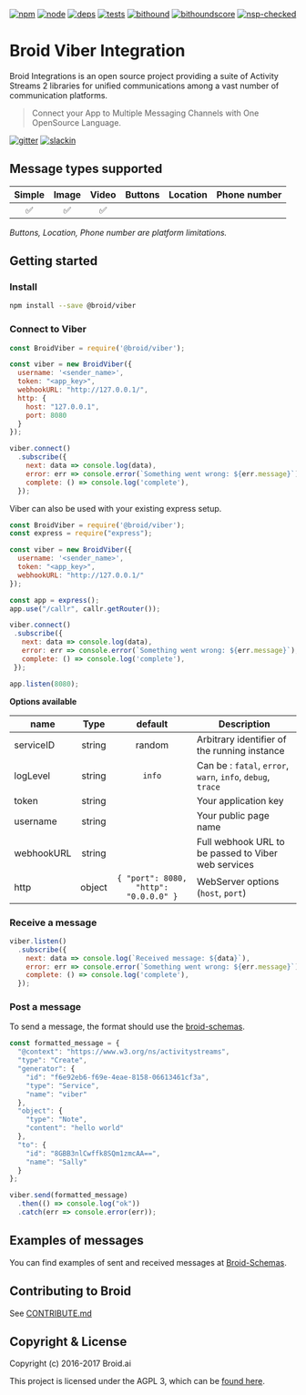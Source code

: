 [npm]: https://img.shields.io/badge/npm-broid-green.svg?style=flat
[npm-url]: https://www.npmjs.com/org/broid

[node]: https://img.shields.io/node/v/@broid/viber.svg
[node-url]: https://nodejs.org

[deps]: https://img.shields.io/badge/dependencies-checked-green.svg?style=flat
[deps-url]: #integrations

[tests]: https://img.shields.io/travis/broidHQ/integrations/master.svg
[tests-url]: https://travis-ci.org/broidHQ/integrations

[bithound]: https://img.shields.io/bithound/code/github/broidHQ/integrations.svg
[bithound-url]: https://www.bithound.io/github/broidHQ/integrations

[bithoundscore]: https://www.bithound.io/github/broidHQ/integrations/badges/score.svg
[bithoundscore-url]: https://www.bithound.io/github/broidHQ/integrations

[nsp-checked]: https://img.shields.io/badge/nsp-checked-green.svg?style=flat
[nsp-checked-url]: https://nodesecurity.io

[![npm][npm]][npm-url]
[![node][node]][node-url]
[![deps][deps]][deps-url]
[![tests][tests]][tests-url]
[![bithound][bithound]][bithound-url]
[![bithoundscore][bithoundscore]][bithoundscore-url]
[![nsp-checked][nsp-checked]][nsp-checked-url]

# Broid Viber Integration

Broid Integrations is an open source project providing a suite of Activity Streams 2 libraries for unified communications among a vast number of communication platforms.

> Connect your App to Multiple Messaging Channels with  One OpenSource Language.

[![gitter](https://badges.gitter.im/broidHQ/broid.svg)](https://t.broid.ai/c/Blwjlw?utm_source=github&utm_medium=readme&utm_campaign=top&link=gitter)
[![slackin](https://slackin.broid.ai/badge.svg)](https://slackin.broid.ai)

## Message types supported

| Simple | Image | Video | Buttons | Location | Phone number |
|:------:|:-----:|:-----:|:-------:|:--------:|:------------:|
|   ✅    |   ✅   |   ✅   |         |          |              |

_Buttons, Location, Phone number are platform limitations._

## Getting started

### Install

```bash
npm install --save @broid/viber
```

### Connect to Viber

```javascript
const BroidViber = require('@broid/viber');

const viber = new BroidViber({
  username: '<sender_name>',
  token: "<app_key>",
  webhookURL: "http://127.0.0.1/",
  http: {
    host: "127.0.0.1",
    port: 8080
  }
});

viber.connect()
  .subscribe({
    next: data => console.log(data),
    error: err => console.error(`Something went wrong: ${err.message}`),
    complete: () => console.log('complete'),
  });
```

Viber can also be used with your existing express setup.

```javascript
const BroidViber = require('@broid/viber');
const express = require("express");

const viber = new BroidViber({
  username: '<sender_name>',
  token: "<app_key>",
  webhookURL: "http://127.0.0.1/"
});

const app = express();
app.use("/callr", callr.getRouter());

viber.connect()
 .subscribe({
   next: data => console.log(data),
   error: err => console.error(`Something went wrong: ${err.message}`),
   complete: () => console.log('complete'),
 });

app.listen(8080);
```

**Options available**

| name             | Type     | default    | Description  |
| ---------------- |:--------:| :--------: | --------------------------|
| serviceID       | string   | random     | Arbitrary identifier of the running instance |
| logLevel        | string   | `info`     | Can be : `fatal`, `error`, `warn`, `info`, `debug`, `trace` |
| token            | string   |           | Your application key  |
| username         | string   |           | Your public page name |
| webhookURL       | string   |           | Full webhook URL to be passed to Viber web services |
| http             | object   | `{ "port": 8080, "http": "0.0.0.0" }` | WebServer options (`host`, `port`) |

### Receive a message

```javascript
viber.listen()
  .subscribe({
    next: data => console.log(`Received message: ${data}`),
    error: err => console.error(`Something went wrong: ${err.message}`),
    complete: () => console.log('complete'),
  });
```

### Post a message

To send a message, the format should use the [broid-schemas](https://github.com/broidHQ/integrations/tree/master/broid-schemas).

```javascript
const formatted_message = {
  "@context": "https://www.w3.org/ns/activitystreams",
  "type": "Create",
  "generator": {
    "id": "f6e92eb6-f69e-4eae-8158-06613461cf3a",
    "type": "Service",
    "name": "viber"
  },
  "object": {
    "type": "Note",
    "content": "hello world"
  },
  "to": {
    "id": "8GBB3nlCwffk8SQm1zmcAA==",
    "name": "Sally"
  }
};

viber.send(formatted_message)
  .then(() => console.log("ok"))
  .catch(err => console.error(err));
```

## Examples of messages

You can find examples of sent and received messages at [Broid-Schemas](https://github.com/broidHQ/integrations/tree/master/broid-schemas).

## Contributing to Broid

See [CONTRIBUTE.md](../CONTRIBUTE.md)

## Copyright & License

Copyright (c) 2016-2017 Broid.ai

This project is licensed under the AGPL 3, which can be
[found here](https://www.gnu.org/licenses/agpl-3.0.en.html).
